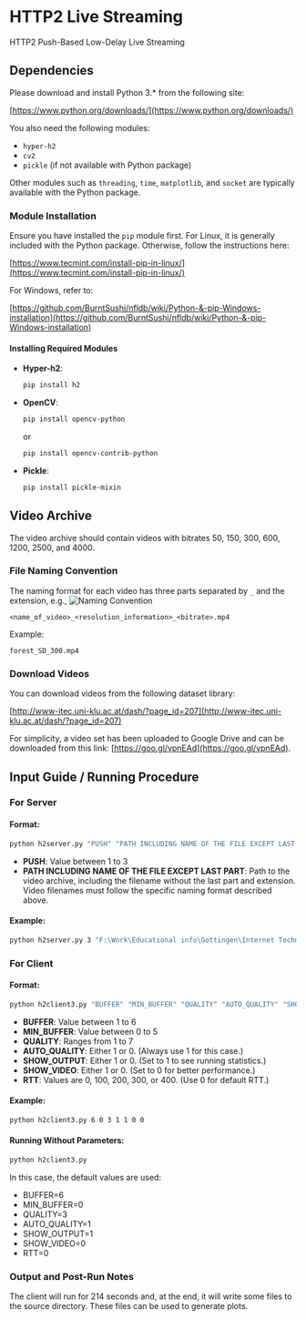 # HTTP2 Live Streaming
HTTP2 Push-Based Low-Delay Live Streaming


## Dependencies

Please download and install Python 3.* from the following site:

[https://www.python.org/downloads/](https://www.python.org/downloads/)

You also need the following modules:

- `hyper-h2`
- `cv2`
- `pickle` (if not available with Python package)

Other modules such as `threading`, `time`, `matplotlib`, and `socket` are typically available with the Python package.

### Module Installation

Ensure you have installed the `pip` module first. For Linux, it is generally included with the Python package. Otherwise, follow the instructions here:

[https://www.tecmint.com/install-pip-in-linux/](https://www.tecmint.com/install-pip-in-linux/)

For Windows, refer to:

[https://github.com/BurntSushi/nfldb/wiki/Python-&-pip-Windows-installation](https://github.com/BurntSushi/nfldb/wiki/Python-&-pip-Windows-installation)

#### Installing Required Modules

- **Hyper-h2**:
  ```bash
  pip install h2
  ```

- **OpenCV**:
  ```bash
  pip install opencv-python
  ```
  or
  ```bash
  pip install opencv-contrib-python
  ```

- **Pickle**:
  ```bash
  pip install pickle-mixin
  ```

## Video Archive

The video archive should contain videos with bitrates 50, 150, 300, 600, 1200, 2500, and 4000. 

### File Naming Convention

The naming format for each video has three parts separated by `_` and the extension, e.g.,
![Naming Convention](https://raw.githubusercontent.com/mrppd/HTTP2-Live-Streaming/edit/main/file_naming.png)

```
<name_of_video>_<resolution_information>_<bitrate>.mp4
```

Example:

```
forest_SD_300.mp4
```

### Download Videos

You can download videos from the following dataset library:

[http://www-itec.uni-klu.ac.at/dash/?page_id=207](http://www-itec.uni-klu.ac.at/dash/?page_id=207)

For simplicity, a video set has been uploaded to Google Drive and can be downloaded from this link: [https://goo.gl/vpnEAd](https://goo.gl/vpnEAd).

## Input Guide / Running Procedure

### For Server

#### Format:

```bash
python h2server.py "PUSH" "PATH INCLUDING NAME OF THE FILE EXCEPT LAST PART" "VIDEO EXTENSION"
```

- **PUSH**: Value between 1 to 3
- **PATH INCLUDING NAME OF THE FILE EXCEPT LAST PART**: Path to the video archive, including the filename without the last part and extension. Video filenames must follow the specific naming format described above.

#### Example:

```bash
python h2server.py 3 "F:\Work\Educational info\Gottingen\Internet Technologies\video_archive\forest_SD" "mp4"
```

### For Client

#### Format:

```bash
python h2client3.py "BUFFER" "MIN_BUFFER" "QUALITY" "AUTO_QUALITY" "SHOW_OUTPUT" "SHOW_VIDEO" "RTT"
```

- **BUFFER**: Value between 1 to 6
- **MIN_BUFFER**: Value between 0 to 5
- **QUALITY**: Ranges from 1 to 7
- **AUTO_QUALITY**: Either 1 or 0. (Always use 1 for this case.)
- **SHOW_OUTPUT**: Either 1 or 0. (Set to 1 to see running statistics.)
- **SHOW_VIDEO**: Either 1 or 0. (Set to 0 for better performance.)
- **RTT**: Values are 0, 100, 200, 300, or 400. (Use 0 for default RTT.)

#### Example:

```bash
python h2client3.py 6 0 3 1 1 0 0
```

#### Running Without Parameters:

```bash
python h2client3.py
```

In this case, the default values are used:

- BUFFER=6
- MIN_BUFFER=0
- QUALITY=3
- AUTO_QUALITY=1
- SHOW_OUTPUT=1
- SHOW_VIDEO=0
- RTT=0

### Output and Post-Run Notes

The client will run for 214 seconds and, at the end, it will write some files to the source directory. These files can be used to generate plots.
